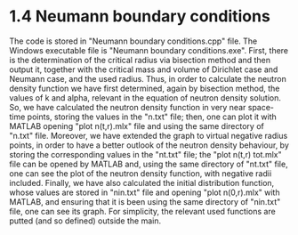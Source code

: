 # 1.4 Neumann boundary conditions
The code is stored in "Neumann boundary conditions.cpp" file.
The Windows executable file is "Neumann boundary conditions.exe".
First, there is the determination of the critical radius via bisection method and then
output it, together with the critical mass and volume of Dirichlet case and Neumann
case, and the used radius.
Thus, in order to calculate the neutron density function we have first determined,
again by bisection method, the values of k and alpha, relevant in the equation of
neutron density solution.
So, we have calculated the neutron density function in very near space-time points,
storing the values in the "n.txt" file; then, one can plot it with 
MATLAB opening "plot n(t,r).mlx" file and using the same directory of "n.txt" file.
Moreover, we have extended the graph to virtual negative radius points, in order to
have a better outlook of the neutron density behaviour, by storing the corresponding 
values in the "nt.txt" file; the "plot n(t,r) tot.mlx" file can be opened by MATLAB
and, using the same directory of "nt.txt" file, one can see the plot of the neutron
density function, with negative radii included.
Finally, we have also calculated the initial distribution function, whose values are
stored in "nin.txt" file and opening "plot n(0,r).mlx" with MATLAB, and ensuring that
it is been using the same directory of "nin.txt" file, one can see its graph.
For simplicity, the relevant used functions are putted (and so defined) outside the
main.
